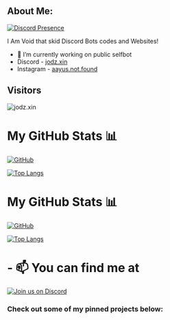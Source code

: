 ## About Me:

[![Discord Presence](https://lanyard.cnrad.dev/api/622765592629215233)](https://discord.com/users/622765592629215233)


I Am Void that skid Discord Bots codes and Websites!
- 🔭 I’m currently working on public selfbot
- Discord - [jodz.xin](https://discord.com/users/622765592629215233)
- Instagram - [aayus.not.found](https://instagram.com/aayus.not.found)

## Visitors
![jodz.xin](https://profile-counter.glitch.me/voidfy69/count.svg)


# My GitHub Stats 📊

[![GitHub](https://github-readme-stats.vercel.app/api?username=ItzYourHacker&theme=tokyonight)](https://github.com/ItzYourHacker)

[![Top Langs](https://github-readme-stats.vercel.app/api/top-langs/?username=voidfy69&theme=tokyonight&layout=compact)](https://github.com/voidfy69)



# My GitHub Stats 📊

[![GitHub](https://github-readme-stats.vercel.app/api?username=voidfy69&theme=tokyonight)](https://github.com/voidfy69)

[![Top Langs](https://github-readme-stats.vercel.app/api/top-langs/?username=voidfy69&theme=tokyonight&layout=compact)](https://github.com/voidfy69)


# - 📫 You can find me at 

[![Join us on Discord](https://invidget.switchblade.xyz/5U6yTjV2UC?theme=dark)](https://discord.gg/5U6yTjV2UC)

### Check out some of my pinned projects below:

